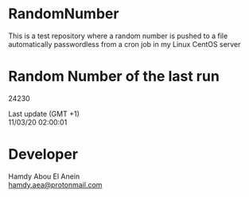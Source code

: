 # RandomNumber    
This is a test repository where a random number is pushed to a file automatically passwordless from a cron job in my Linux CentOS server    
# Random Number of the last run   
24230
      
Last update (GMT +1)    
11/03/20 02:00:01
# Developer    
Hamdy Abou El Anein   
hamdy.aea@protonmail.com
